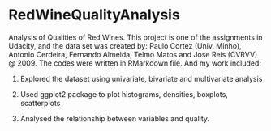 # RedWineQualityAnalysis
Analysis of Qualities of Red Wines.
This project is one of the assignments in Udacity, and the data set was created by: Paulo Cortez (Univ. Minho), Antonio Cerdeira, Fernando Almeida, Telmo Matos and Jose Reis (CVRVV) @ 2009.
The codes were written in RMarkdown file. And my work included:

1. Explored the dataset using univariate, bivariate and multivariate analysis

2. Used ggplot2 package to plot histograms, densities, boxplots, scatterplots

3. Analysed the relationship between variables and quality.
